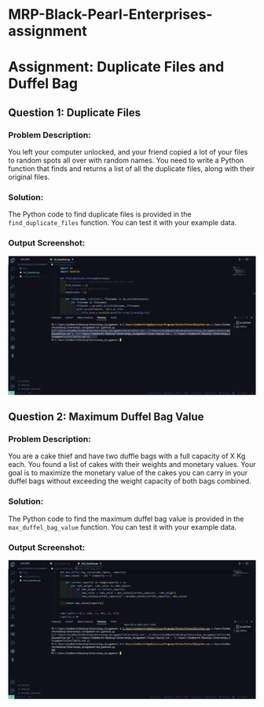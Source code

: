 # MRP-Black-Pearl-Enterprises-assignment

# Assignment: Duplicate Files and Duffel Bag

## Question 1: Duplicate Files

### Problem Description:
You left your computer unlocked, and your friend copied a lot of your files to random spots all over with random names. You need to write a Python function that finds and returns a list of all the duplicate files, along with their original files.

### Solution:
The Python code to find duplicate files is provided in the `find_duplicate_files` function. You can test it with your example data.

### Output Screenshot:
![Output](./Output1.png)

## Question 2: Maximum Duffel Bag Value

### Problem Description:
You are a cake thief and have two duffle bags with a full capacity of X Kg each. You found a list of cakes with their weights and monetary values. Your goal is to maximize the monetary value of the cakes you can carry in your duffel bags without exceeding the weight capacity of both bags combined.

### Solution:
The Python code to find the maximum duffel bag value is provided in the `max_duffel_bag_value` function. You can test it with your example data.

### Output Screenshot:
![Output](./Output2.png)
